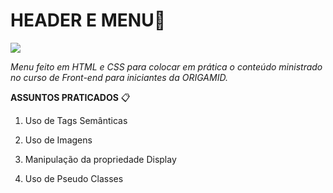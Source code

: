 # HEADER E MENU:rocket:

![](C:\Users\Makleydson\AppData\Roaming\marktext\images\2022-09-10-19-16-47-image.png)

*Menu feito em HTML e CSS para colocar em prática o conteúdo ministrado no curso de Front-end para iniciantes da ORIGAMID.*



**ASSUNTOS PRATICADOS** :clipboard:

1. Uso de Tags Semânticas

2. Uso de Imagens

3. Manipulação da propriedade Display

4. Uso de Pseudo Classes






